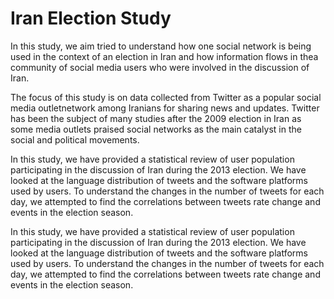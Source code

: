Iran Election Study
========
In this study, we aim tried to understand how one social network is being used in the context of an election in Iran 
and how information flows in thea community of social media users who were involved in the discussion of Iran.

The focus of this study is on data collected from Twitter as a popular social media outletnetwork  among Iranians 
for sharing news and updates. Twitter has been the subject of many studies after the 2009 election in Iran as some 
media outlets praised social networks as the main catalyst in the social and political movements.

In this study, we have provided a statistical review of user population participating in the discussion of Iran 
during the 2013 election. We have looked at the language distribution of tweets and the software platforms used by users.
To understand the changes in the number of tweets for each day, we attempted to find the correlations between tweets 
rate change and events in the election season.

In this study, we have provided a statistical review of user population participating in the discussion of Iran 
during the 2013 election. We have looked at the language distribution of tweets and the software platforms used by users.
To understand the changes in the number of tweets for each day, we attempted to find the correlations between tweets
rate change and events in the election season.

